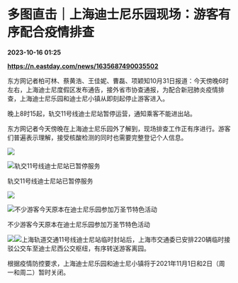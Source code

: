 # 多图直击｜上海迪士尼乐园现场：游客有序配合疫情排查

**2023-10-16 01:25**

**https://n.eastday.com/news/1635687490035502**

东方网记者柏可林、蔡黄浩、王佳妮、曹磊、项颖知10月31日报道：今天傍晚6时左右，上海迪士尼度假区发布通告，接外省市协查通报，为配合新冠肺炎疫情排查，上海迪士尼乐园和迪士尼小镇从即刻起停止游客进入。

晚上8时15起，轨交11号线迪士尼站暂停运营，通知乘客不能进出站。

东方网记者今天傍晚在上海迪士尼乐园外了解到，现场排查工作正有序进行。游客们普遍表示理解，接受核酸检测的同时也需要完整登记个人信息。  

![](https://mz.eastday.com/59604021.jpg?imageslim)

![](https://mz.eastday.com/59604020.jpg?imageslim "轨交11号线迪士尼站已暂停服务")

轨交11号线迪士尼站已暂停服务

![](https://mz.eastday.com/59604019.jpg?imageslim)

![](https://mz.eastday.com/59604022.jpg?imageslim "不少游客今天原本在迪士尼乐园参加万圣节特色活动")

不少游客今天原本在迪士尼乐园参加万圣节特色活动

![](https://mz.eastday.com/59604040.jpg?imageslim)![](https://mz.eastday.com/59604041.jpg?imageslim)上海轨道交通11号线迪士尼站临时封站后，上海市交通委已安排220辆临时接驳公交车至迪士尼西公交枢纽，有序转送游客离园。

根据疫情防控要求，上海迪士尼乐园和迪士尼小镇将于2021年11月1日和2日（周一和周二）暂时关闭。